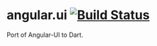 angular.ui [![Build Status](https://drone.io/github.com/akserg/angular.dart.ui/status.png)](https://drone.io/github.com/akserg/angular.dart.ui/latest)
===============

Port of Angular-UI to Dart.
